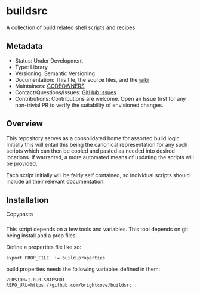 # buildsrc

A collection of build related shell scripts and recipes.

## Metadata

- Status: Under Development
- Type: Library
- Versioning: Semantic Versioning
- Documentation: This file, the source files, and the [wiki](https://www.github.com/brightcove/buildsrc)
- Maintainers: [CODEOWNERS](CODEOWNERS)
- Contact/Questions/Issues: [GitHub Issues](https://www.github.com/brightcove/buildsrc/issues)
- Contributions: Contributions are welcome.
  Open an Issue first for any non-trivial PR to verify the suitability of envisioned changes.

## Overview

This repository serves as a consolidated home for assorted build logic.
Initially this will entail this being the canonical representation for any
such scripts which can then be copied and pasted as needed into desired locations.
If warranted, a more automated means of updating the scripts will be provided.

Each script initially will be fairly self contained, so individual scripts should
include all their relevant documentation.

## Installation

Copypasta

###
This script depends on a few tools and variables. This tool depends on git being install and a prop files.

Define a properties file like so:
```
export PROP_FILE  := build.properties
```

build.properties needs the following variables defined in them:

```
VERSION=1.0.0-SNAPSHOT
REPO_URL=https://github.com/brightcove/buildsrc
```
